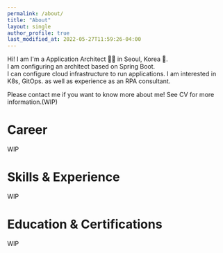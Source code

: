 ```yaml
---
permalink: /about/
title: "About"
layout: single
author_profile: true
last_modified_at: 2022-05-27T11:59:26-04:00
---
```


Hi! I am I'm a Application Architect 👨‍💻 in Seoul, Korea 🚀.  
I am configuring an architect based on Spring Boot.  
I can configure cloud infrastructure to run applications.
I am interested in K8s, GitOps. as well as experience as an RPA consultant.

Please contact me if you want to know more about me! See CV for more information.(WIP)


# Career
WIP

# Skills & Experience
WIP

# Education & Certifications
WIP

